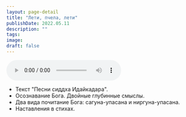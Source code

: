 ```yaml
---
layout: page-detail
title: "Лети, пчела, лети"
publishDate: 2022.05.11
description: ""
tags:
image:
draft: false
---
```


<audio title="2022.05.11 - Лети, пчела, лети.mp3" src="https://filer-api.advayta.org/v1.0/public/files/74968" controls=""></audio>

* Текст "Песни сиддха Идайкадара".
* Осознавание Бога. Двойные глубинные смыслы.
* Два вида почитание Бога: сагуна-упасана и ниргуна-упасана.
* Наставления в стихах.

  
